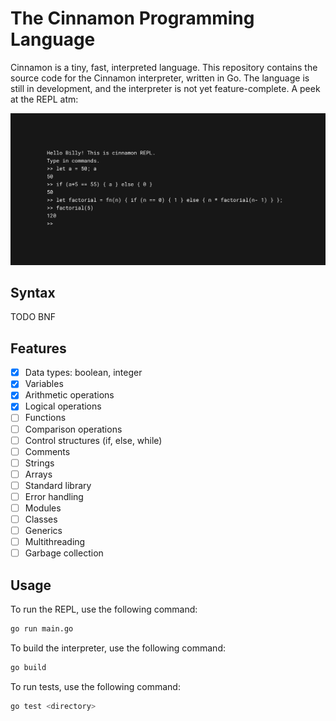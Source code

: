 # The Cinnamon Programming Language

Cinnamon is a tiny, fast, interpreted language. This repository contains the source code for the Cinnamon interpreter, written in Go. The language is still in development, and the interpreter is not yet feature-complete. A peek at the REPL atm:

![repl](.github/image.png)

## Syntax

TODO BNF

## Features

- [x] Data types: boolean, integer
- [x] Variables
- [x] Arithmetic operations
- [x] Logical operations
- [ ] Functions
- [ ] Comparison operations
- [ ] Control structures (if, else, while)
- [ ] Comments
- [ ] Strings
- [ ] Arrays
- [ ] Standard library
- [ ] Error handling
- [ ] Modules
- [ ] Classes
- [ ] Generics
- [ ] Multithreading
- [ ] Garbage collection

## Usage

To run the REPL, use the following command:

```bash
go run main.go
```

To build the interpreter, use the following command:

```bash
go build
```

To run tests, use the following command:

```bash
go test <directory>
```
